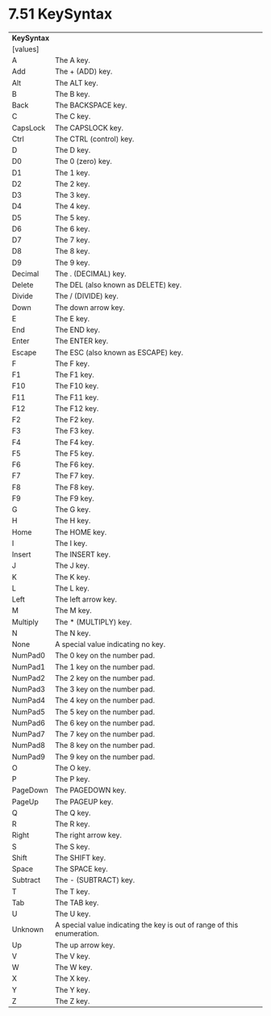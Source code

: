 <html dir="LTR" xmlns:mshelp="http://msdn.microsoft.com/mshelp" xmlns:ddue="http://ddue.schemas.microsoft.com/authoring/2003/5" xmlns:xlink="http://www.w3.org/1999/xlink" xmlns:tool="http://www.microsoft.com/tooltip">

<body>
 <input type="hidden" id="userDataCache" class="userDataStyle">
 <input type="hidden" id="hiddenScrollOffset">
 <img id="dropDownImage" style="display:none; height:0; width:0;" src="../local/drpdown.gif">
 <img id="dropDownHoverImage" style="display:none; height:0; width:0;" src="../local/drpdown_orange.gif">
 <img id="collapseImage" style="display:none; height:0; width:0;" src="../local/collapse.gif">
 <img id="expandImage" style="display:none; height:0; width:0;" src="../local/exp.gif">
 <img id="collapseAllImage" style="display:none; height:0; width:0;" src="../local/collall.gif">
 <img id="expandAllImage" style="display:none; height:0; width:0;" src="../local/expall.gif">
 <img id="copyImage" style="display:none; height:0; width:0;" src="../local/copycode.gif">
 <img id="copyHoverImage" style="display:none; height:0; width:0;" src="../local/copycodeHighlight.gif">
 <div id="header"><h1 class="heading">7.51 KeySyntax</h1></div>

 <div id="mainSection">
 <div id="mainBody">
 <div id="allHistory" class="saveHistory" onsave="saveAll()" onload="loadAll()"></div>
 <p xmlns:wsd="http://wsdev.schemas.microsoft.com/authoring/2008/2" xmlns:msxsl="urn:schemas-microsoft-com:xslt" xmlns:script="urn:script" xmlns:build="urn:build">
 </p>
 <div id="sectionSection0" class="section" name="collapseableSection">
 <content xmlns="http://ddue.schemas.microsoft.com/authoring/2003/5" xmlns:wsd="http://wsdev.schemas.microsoft.com/authoring/2008/2" xmlns:msxsl="urn:schemas-microsoft-com:xslt" xmlns:script="urn:script" xmlns:build="urn:build">
 </content>
 </div>
 <div id="sectionSection1" class="section" name="collapseableSection">
 <content xmlns="http://ddue.schemas.microsoft.com/authoring/2003/5" xmlns:wsd="http://wsdev.schemas.microsoft.com/authoring/2008/2" xmlns:msxsl="urn:schemas-microsoft-com:xslt" xmlns:script="urn:script" xmlns:build="urn:build">
 <table class="ProtocolAuthoredTable" xmlns="">
 <tr><td colspan="2">
 <b>KeySyntax</b> </td>
 </tr>
 <tr><td><div class="indent0">[values]</div></td>
 <td></td>
 </tr>
 <tr><td><div class="indent2">A</div></td>
 <td>The A key.</td>
 </tr>
 <tr><td><div class="indent2">Add</div></td>
 <td>The + (ADD) key.</td>
 </tr>
 <tr><td><div class="indent2">Alt</div></td>
 <td>The ALT key.</td>
 </tr>
 <tr><td><div class="indent2">B</div></td>
 <td>The B key.</td>
 </tr>
 <tr><td><div class="indent2">Back</div></td>
 <td>The BACKSPACE key.</td>
 </tr>
 <tr><td><div class="indent2">C</div></td>
 <td>The C key.</td>
 </tr>
 <tr><td><div class="indent2">CapsLock</div></td>
 <td>The CAPSLOCK key.</td>
 </tr>
 <tr><td><div class="indent2">Ctrl</div></td>
 <td>The CTRL (control) key.</td>
 </tr>
 <tr><td><div class="indent2">D</div></td>
 <td>The D key.</td>
 </tr>
 <tr><td><div class="indent2">D0</div></td>
 <td>The 0 (zero) key.</td>
 </tr>
 <tr><td><div class="indent2">D1</div></td>
 <td>The 1 key.</td>
 </tr>
 <tr><td><div class="indent2">D2</div></td>
 <td>The 2 key.</td>
 </tr>
 <tr><td><div class="indent2">D3</div></td>
 <td>The 3 key.</td>
 </tr>
 <tr><td><div class="indent2">D4</div></td>
 <td>The 4 key.</td>
 </tr>
 <tr><td><div class="indent2">D5</div></td>
 <td>The 5 key.</td>
 </tr>
 <tr><td><div class="indent2">D6</div></td>
 <td>The 6 key.</td>
 </tr>
 <tr><td><div class="indent2">D7</div></td>
 <td>The 7 key.</td>
 </tr>
 <tr><td><div class="indent2">D8</div></td>
 <td>The 8 key.</td>
 </tr>
 <tr><td><div class="indent2">D9</div></td>
 <td>The 9 key.</td>
 </tr>
 <tr><td><div class="indent2">Decimal</div></td>
 <td>The . (DECIMAL) key.</td>
 </tr>
 <tr><td><div class="indent2">Delete</div></td>
 <td>The DEL (also known as DELETE) key.</td>
 </tr>
 <tr><td><div class="indent2">Divide</div></td>
 <td>The / (DIVIDE) key.</td>
 </tr>
 <tr><td><div class="indent2">Down</div></td>
 <td>The down arrow key.</td>
 </tr>
 <tr><td><div class="indent2">E</div></td>
 <td>The E key.</td>
 </tr>
 <tr><td><div class="indent2">End</div></td>
 <td>The END key.</td>
 </tr>
 <tr><td><div class="indent2">Enter</div></td>
 <td>The ENTER key.</td>
 </tr>
 <tr><td><div class="indent2">Escape</div></td>
 <td>The ESC (also known as ESCAPE) key.</td>
 </tr>
 <tr><td><div class="indent2">F</div></td>
 <td>The F key.</td>
 </tr>
 <tr><td><div class="indent2">F1</div></td>
 <td>The F1 key.</td>
 </tr>
 <tr><td><div class="indent2">F10</div></td>
 <td>The F10 key.</td>
 </tr>
 <tr><td><div class="indent2">F11</div></td>
 <td>The F11 key.</td>
 </tr>
 <tr><td><div class="indent2">F12</div></td>
 <td>The F12 key.</td>
 </tr>
 <tr><td><div class="indent2">F2</div></td>
 <td>The F2 key.</td>
 </tr>
 <tr><td><div class="indent2">F3</div></td>
 <td>The F3 key.</td>
 </tr>
 <tr><td><div class="indent2">F4</div></td>
 <td>The F4 key.</td>
 </tr>
 <tr><td><div class="indent2">F5</div></td>
 <td>The F5 key.</td>
 </tr>
 <tr><td><div class="indent2">F6</div></td>
 <td>The F6 key.</td>
 </tr>
 <tr><td><div class="indent2">F7</div></td>
 <td>The F7 key.</td>
 </tr>
 <tr><td><div class="indent2">F8</div></td>
 <td>The F8 key.</td>
 </tr>
 <tr><td><div class="indent2">F9</div></td>
 <td>The F9 key.</td>
 </tr>
 <tr><td><div class="indent2">G</div></td>
 <td>The G key.</td>
 </tr>
 <tr><td><div class="indent2">H</div></td>
 <td>The H key.</td>
 </tr>
 <tr><td><div class="indent2">Home</div></td>
 <td>The HOME key.</td>
 </tr>
 <tr><td><div class="indent2">I</div></td>
 <td>The I key.</td>
 </tr>
 <tr><td><div class="indent2">Insert</div></td>
 <td>The INSERT key.</td>
 </tr>
 <tr><td><div class="indent2">J</div></td>
 <td>The J key.</td>
 </tr>
 <tr><td><div class="indent2">K</div></td>
 <td>The K key.</td>
 </tr>
 <tr><td><div class="indent2">L</div></td>
 <td>The L key.</td>
 </tr>
 <tr><td><div class="indent2">Left</div></td>
 <td>The left arrow key.</td>
 </tr>
 <tr><td><div class="indent2">M</div></td>
 <td>The M key.</td>
 </tr>
 <tr><td><div class="indent2">Multiply</div></td>
 <td>The * (MULTIPLY) key.</td>
 </tr>
 <tr><td><div class="indent2">N</div></td>
 <td>The N key.</td>
 </tr>
 <tr><td><div class="indent2">None</div></td>
 <td>A special value indicating no key.</td>
 </tr>
 <tr><td><div class="indent2">NumPad0</div></td>
 <td>The 0 key on the number pad.</td>
 </tr>
 <tr><td><div class="indent2">NumPad1</div></td>
 <td>The 1 key on the number pad.</td>
 </tr>
 <tr><td><div class="indent2">NumPad2</div></td>
 <td>The 2 key on the number pad.</td>
 </tr>
 <tr><td><div class="indent2">NumPad3</div></td>
 <td>The 3 key on the number pad.</td>
 </tr>
 <tr><td><div class="indent2">NumPad4</div></td>
 <td>The 4 key on the number pad.</td>
 </tr>
 <tr><td><div class="indent2">NumPad5</div></td>
 <td>The 5 key on the number pad.</td>
 </tr>
 <tr><td><div class="indent2">NumPad6</div></td>
 <td>The 6 key on the number pad.</td>
 </tr>
 <tr><td><div class="indent2">NumPad7</div></td>
 <td>The 7 key on the number pad.</td>
 </tr>
 <tr><td><div class="indent2">NumPad8</div></td>
 <td>The 8 key on the number pad.</td>
 </tr>
 <tr><td><div class="indent2">NumPad9</div></td>
 <td>The 9 key on the number pad.</td>
 </tr>
 <tr><td><div class="indent2">O</div></td>
 <td>The O key.</td>
 </tr>
 <tr><td><div class="indent2">P</div></td>
 <td>The P key.</td>
 </tr>
 <tr><td><div class="indent2">PageDown</div></td>
 <td>The PAGEDOWN key.</td>
 </tr>
 <tr><td><div class="indent2">PageUp</div></td>
 <td>The PAGEUP key.</td>
 </tr>
 <tr><td><div class="indent2">Q</div></td>
 <td>The Q key.</td>
 </tr>
 <tr><td><div class="indent2">R</div></td>
 <td>The R key.</td>
 </tr>
 <tr><td><div class="indent2">Right</div></td>
 <td>The right arrow key.</td>
 </tr>
 <tr><td><div class="indent2">S</div></td>
 <td>The S key.</td>
 </tr>
 <tr><td><div class="indent2">Shift</div></td>
 <td>The SHIFT key.</td>
 </tr>
 <tr><td><div class="indent2">Space</div></td>
 <td>The SPACE key.</td>
 </tr>
 <tr><td><div class="indent2">Subtract</div></td>
 <td>The - (SUBTRACT) key.</td>
 </tr>
 <tr><td><div class="indent2">T</div></td>
 <td>The T key.</td>
 </tr>
 <tr><td><div class="indent2">Tab</div></td>
 <td>The TAB key.</td>
 </tr>
 <tr><td><div class="indent2">U</div></td>
 <td>The U key.</td>
 </tr>
 <tr><td><div class="indent2">Unknown</div></td>
 <td>A special value indicating the key is out of range of this enumeration.</td>
 </tr>
 <tr><td><div class="indent2">Up</div></td>
 <td>The up arrow key.</td>
 </tr>
 <tr><td><div class="indent2">V</div></td>
 <td>The V key.</td>
 </tr>
 <tr><td><div class="indent2">W</div></td>
 <td>The W key.</td>
 </tr>
 <tr><td><div class="indent2">X</div></td>
 <td>The X key.</td>
 </tr>
 <tr><td><div class="indent2">Y</div></td>
 <td>The Y key.</td>
 </tr>
 <tr><td><div class="indent2">Z</div></td>
 <td>The Z key.</td>
 </tr>
</table>
 </content>
 </div>
 <!--[if gte IE 5]>
 <tool:tip element="languageFilterToolTip" avoidmouse="false"/>
 <![endif]-->
 </div>
 <a name="feedback"></a><span></span>
 </div>
</body></html>
